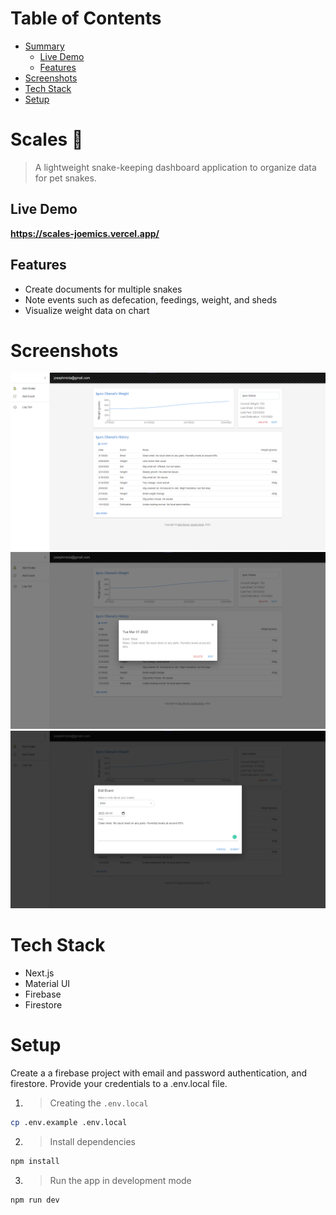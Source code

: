 # Table of Contents

- [Summary](#scales)
  - [Live Demo](#live-demo)
  - [Features](#features)
- [Screenshots](#screenshots)
- [Tech Stack](#tech-stack)
- [Setup](#setup)

# Scales 🐍

> A lightweight snake-keeping dashboard application to organize data for pet snakes.

## Live Demo

**https://scales-joemics.vercel.app/**

## Features

- Create documents for multiple snakes
- Note events such as defecation, feedings, weight, and sheds
- Visualize weight data on chart

# Screenshots

![Dashboard](./docs/images/dashboard.png)
![Event Details](./docs/images/event_details.png)
![Event Form](./docs/images/event_form.png)

# Tech Stack

- Next.js
- Material UI
- Firebase
- Firestore

# Setup

Create a a firebase project with email and password authentication, and firestore. Provide your credentials to a .env.local file.

1. > Creating the `.env.local`

```bash
cp .env.example .env.local
```

2.  > Install dependencies

```bash
npm install
```

3. > Run the app in development mode

```bash
npm run dev
```
